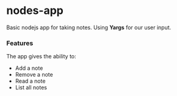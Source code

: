 # nodes-app

Basic nodejs app for taking notes. Using **Yargs** for our user input.

### Features

The app gives the ability to:

- Add a note
- Remove a note
- Read a note
- List all notes
